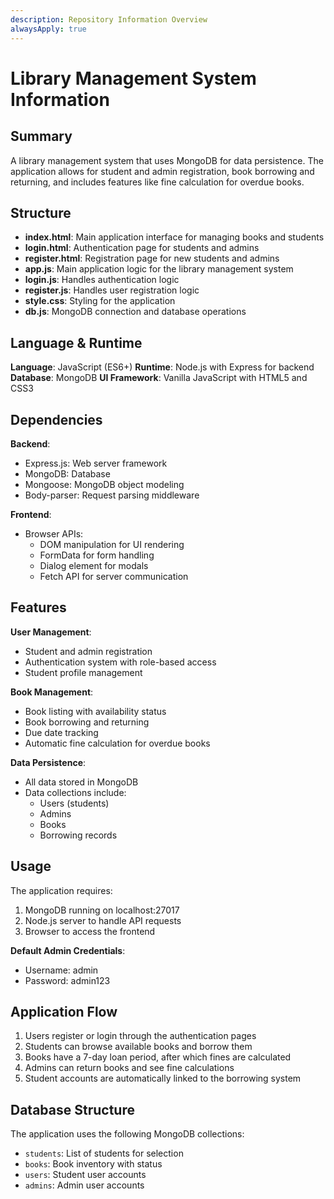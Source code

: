```yaml
---
description: Repository Information Overview
alwaysApply: true
---
```


# Library Management System Information

## Summary
A library management system that uses MongoDB for data persistence. The application allows for student and admin registration, book borrowing and returning, and includes features like fine calculation for overdue books.

## Structure
- **index.html**: Main application interface for managing books and students
- **login.html**: Authentication page for students and admins
- **register.html**: Registration page for new students and admins
- **app.js**: Main application logic for the library management system
- **login.js**: Handles authentication logic
- **register.js**: Handles user registration logic
- **style.css**: Styling for the application
- **db.js**: MongoDB connection and database operations

## Language & Runtime
**Language**: JavaScript (ES6+)
**Runtime**: Node.js with Express for backend
**Database**: MongoDB
**UI Framework**: Vanilla JavaScript with HTML5 and CSS3

## Dependencies
**Backend**:
- Express.js: Web server framework
- MongoDB: Database
- Mongoose: MongoDB object modeling
- Body-parser: Request parsing middleware

**Frontend**:
- Browser APIs:
  - DOM manipulation for UI rendering
  - FormData for form handling
  - Dialog element for modals
  - Fetch API for server communication

## Features
**User Management**:
- Student and admin registration
- Authentication system with role-based access
- Student profile management

**Book Management**:
- Book listing with availability status
- Book borrowing and returning
- Due date tracking
- Automatic fine calculation for overdue books

**Data Persistence**:
- All data stored in MongoDB
- Data collections include:
  - Users (students)
  - Admins
  - Books
  - Borrowing records

## Usage
The application requires:
1. MongoDB running on localhost:27017
2. Node.js server to handle API requests
3. Browser to access the frontend

**Default Admin Credentials**:
- Username: admin
- Password: admin123

## Application Flow
1. Users register or login through the authentication pages
2. Students can browse available books and borrow them
3. Books have a 7-day loan period, after which fines are calculated
4. Admins can return books and see fine calculations
5. Student accounts are automatically linked to the borrowing system

## Database Structure
The application uses the following MongoDB collections:
- `students`: List of students for selection
- `books`: Book inventory with status
- `users`: Student user accounts
- `admins`: Admin user accounts